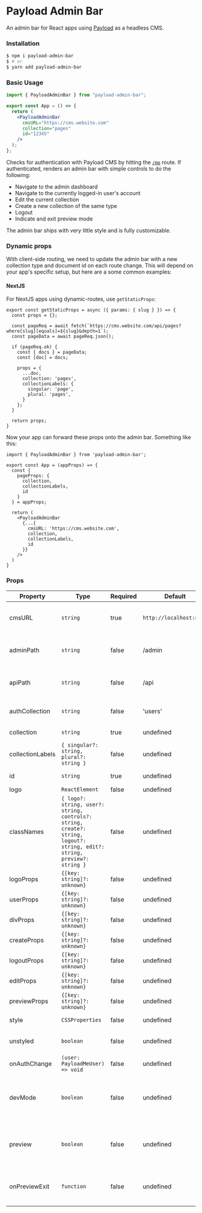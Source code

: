 # Payload Admin Bar

An admin bar for React apps using [Payload](https://github.com/payloadcms/payload) as a headless CMS.

### Installation

```bash
$ npm i payload-admin-bar
$ # or
$ yarn add payload-admin-bar
```

### Basic Usage

```jsx
import { PayloadAdminBar } from "payload-admin-bar";

export const App = () => {
  return (
    <PayloadAdminBar
      cmsURL="https://cms.website.com"
      collection="pages"
      id="12345"
    />
  );
};
```

Checks for authentication with Payload CMS by hitting the [`/me`](https://payloadcms.com/docs/authentication/operations#me) route. If authenticated, renders an admin bar with simple controls to do the following:

- Navigate to the admin dashboard
- Navigate to the currently logged-in user's account
- Edit the current collection
- Create a new collection of the same type
- Logout
- Indicate and exit preview mode

The admin bar ships with very little style and is fully customizable.

### Dynamic props

With client-side routing, we need to update the admin bar with a new collection type and document id on each route change. This will depend on your app's specific setup, but here are a some common examples:

#### NextJS

For NextJS apps using dynamic-routes, use `getStaticProps`:

```
export const getStaticProps = async ({ params: { slug } }) => {
  const props = {};

  const pageReq = await fetch(`https://cms.website.com/api/pages?where[slug][equals]=${slug}&depth=1`);
  const pageData = await pageReq.json();

  if (pageReq.ok) {
    const { docs } = pageData;
    const [doc] = docs;

    props = {
      ...doc,
      collection: 'pages',
      collectionLabels: {
        singular: 'page',
        plural: 'pages',
      }
    };
  }

  return props;
}
```

Now your app can forward these props onto the admin bar. Something like this:

```
import { PayloadAdminBar } from 'payload-admin-bar';

export const App = (appProps) => {
  const {
    pageProps: {
      collection,
      collectionLabels,
      id
    }
  } = appProps;

  return (
    <PayloadAdminBar
      {...{
        cmsURL: 'https://cms.website.com',
        collection,
        collectionLabels,
        id
      }}
    />
  )
}
```

### Props

| Property         | Type                                                                                                                     | Required | Default                 | Description                                                                                                                                                |
| ---------------- | ------------------------------------------------------------------------------------------------------------------------ | -------- | ----------------------- | ---------------------------------------------------------------------------------------------------------------------------------------------------------- |
| cmsURL           | `string`                                                                                                                 | true     | `http://localhost:8000` | `serverURL` as defined in your [Payload config](https://payloadcms.com/docs/configuration/overview#options)                                                |
| adminPath        | `string`                                                                                                                 | false    | /admin                  | `routes` as defined in your [Payload config](https://payloadcms.com/docs/configuration/overview#options)                                                   |
| apiPath          | `string`                                                                                                                 | false    | /api                    | `routes` as defined in your [Payload config](https://payloadcms.com/docs/configuration/overview#options)                                                   |
| authCollection   | `string`                                                                                                                 | false    | 'users'                  | Slug of your [auth collection](https://payloadcms.com/docs/configuration/collections)                                                                     |
| collection       | `string`                                                                                                                 | true     | undefined               | Slug of your [collection](https://payloadcms.com/docs/configuration/collections)                                                                           |
| collectionLabels | `{ singular?: string, plural?: string }`                                                                                 | false    | undefined               | Labels of your [collection](https://payloadcms.com/docs/configuration/collections)                                                                         |
| id               | `string`                                                                                                                 | true     | undefined               | id of the document                                                                                                                                         |
| logo             | `ReactElement`                                                                                                           | false    | undefined               | Custom logo                                                                                                                                                |
| classNames       | `{ logo?: string, user?: string, controls?: string, create?: string, logout?: string, edit?: string, preview?: string }` | false    | undefined               | Custom class names, one for each rendered element                                                                                                          |
| logoProps        | `{[key: string]?: unknown}`                                                                                              | false    | undefined               | Custom props                                                                                                                                               |
| userProps        | `{[key: string]?: unknown}`                                                                                              | false    | undefined               | Custom props                                                                                                                                               |
| divProps         | `{[key: string]?: unknown}`                                                                                              | false    | undefined               | Custom props                                                                                                                                               |
| createProps      | `{[key: string]?: unknown}`                                                                                              | false    | undefined               | Custom props                                                                                                                                               |
| logoutProps      | `{[key: string]?: unknown}`                                                                                              | false    | undefined               | Custom props                                                                                                                                               |
| editProps        | `{[key: string]?: unknown}`                                                                                              | false    | undefined               | Custom props                                                                                                                                               |
| previewProps     | `{[key: string]?: unknown}`                                                                                              | false    | undefined               | Custom props                                                                                                                                               |
| style            | `CSSProperties`                                                                                                          | false    | undefined               | Custom inline style                                                                                                                                        |
| unstyled         | `boolean`                                                                                                                | false    | undefined               | If true, renders no inline style                                                                                                                           |
| onAuthChange     | `(user: PayloadMeUser) => void`                                                                                          | false    | undefined               | Fired on each auth change                                                                                                                                  |
| devMode          | `boolean`                                                                                                                | false    | undefined               | If true, fakes authentication (useful when dealing with [SameSite cookies](https://developer.mozilla.org/en-US/docs/Web/HTTP/Headers/Set-Cookie/SameSite)) |
| preview          | `boolean`                                                                                                                | false    | undefined               | If true, renders an exit button with your `onPreviewExit` handler)                                                                                         |
| onPreviewExit    | `function`                                                                                                               | false    | undefined               | Callback for the preview button `onClick` event)                                                                                                           |
